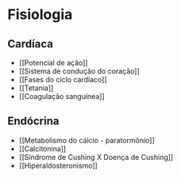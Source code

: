 # Fisiologia 
## Cardíaca 
* [[Potencial de ação]]
* [[Sistema de condução do coração]]
* [[Fases do ciclo cardíaco]]
* [[Tetania]]
* [[Coagulação sanguínea]]
## Endócrina
* [[Metabolismo do cálcio - paratormônio]]
* [[Calcitonina]]
* [[Síndrome de Cushing X Doença de Cushing]]
* [[Hiperaldosteronismo]]



